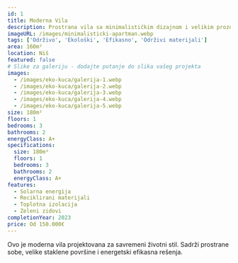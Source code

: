 ```yaml
---
id: 1
title: Moderna Vila
description: Prostrana vila sa minimalističkim dizajnom i velikim prozorima za maksimalnu prirodnu svetlost.
imageURL: /images/minimalisticki-apartman.webp
tags: ['Održivo', 'Ekološki', 'Efikasno', 'Održivi materijali']
area: 160m²
location: Niš
featured: false
# Slike za galeriju - dodajte putanje do slika vašeg projekta
images:
  - /images/eko-kuca/galerija-1.webp
  - /images/eko-kuca/galerija-2.webp
  - /images/eko-kuca/galerija-3.webp
  - /images/eko-kuca/galerija-4.webp
  - /images/eko-kuca/galerija-5.webp
size: 180m²
floors: 1
bedrooms: 3
bathrooms: 2
energyClass: A+
specifications:
  size: 180m²
  floors: 1
  bedrooms: 3
  bathrooms: 2
  energyClass: A+
features:
  - Solarna energija
  - Reciklirani materijali
  - Toplotna izolacija
  - Zeleni zidovi
completionYear: 2023
price: Od 150.000€
---
```


Ovo je moderna vila projektovana za savremeni životni stil. Sadrži prostrane sobe, velike staklene površine i energetski efikasna rešenja.
